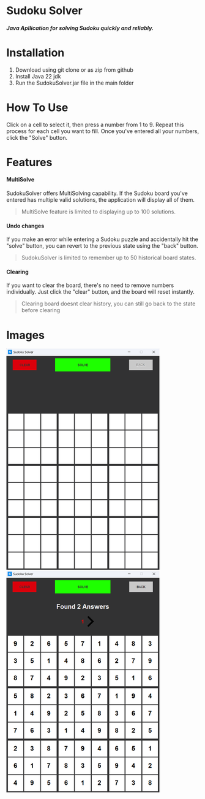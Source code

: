 # Sudoku Solver
##### Java Apllication for solving Sudoku quickly and reliably.
# Installation
1. Download using git clone or as zip from github
2. Install Java 22 jdk
3. Run the SudokuSolver.jar file in the main folder

# How To Use
Click on a cell to select it, then press a number from 1 to 9. Repeat this process for each cell you want to fill. Once you've entered all your numbers, click the "Solve" button.

# Features
#### MultiSolve
SudokuSolver offers MultiSolving capability. If the Sudoku board you've entered has multiple valid solutions, the application will display all of them.
> MultiSolve feature is limited to displaying up to 100 solutions.

#### Undo changes
If you make an error while entering a Sudoku puzzle and accidentally hit the "solve" button, you can revert to the previous state using the "back" button.
>  SudokuSolver is limited to remember up to 50 historical board states.

#### Clearing
If you want to clear the board, there's no need to remove numbers individually. Just click the "clear" button, and the board will reset instantly.
> Clearing board doesnt clear history, you can still go back to the state before clearing

# Images
<img src="assets/sudoku_solver_1.png?raw=true" width="400">
<img src="assets/sudoku_solver_2.png?raw=true" width="400">
